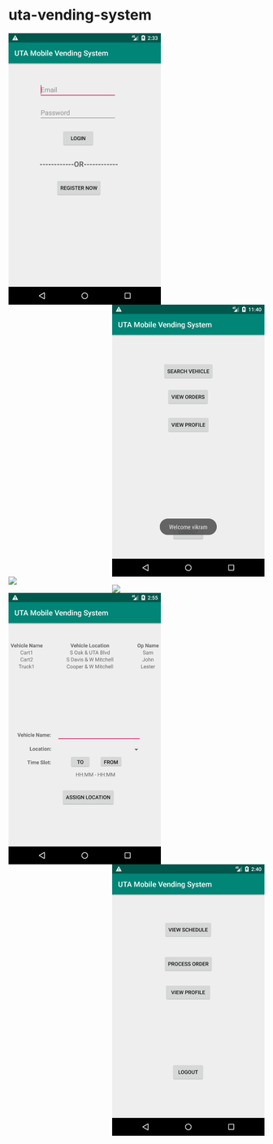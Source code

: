 # uta-vending-system


<img src="https://github.com/vikram8346/uta-vending-system/blob/main/Prototypes/Login(Step%200).png" width=300 align=left>


<img src="https://github.com/vikram8346/uta-vending-system/blob/main/Prototypes/Login(User%20Homescreen).png" width=300 align=right>


<img src="https://github.com/vikram8346/uta-vending-system/blob/main/Prototypes/Login(Manager%20Homescreen).png" width=300 align=left>


<img src="https://github.com/vikram8346/uta-vending-system/blob/main/Prototypes/Login(Manager%20View%20Operator).png" width=300 align=right>


<img src="https://github.com/vikram8346/uta-vending-system/blob/main/Prototypes/Manager(View%20Vehicle%20and%20Assign%20Location).png" width=300 align=left>


<img src="https://github.com/vikram8346/uta-vending-system/blob/main/Prototypes/Operator(Homescreen).png" width=300 align=right>
